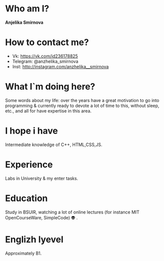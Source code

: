 # Who am I?  
__Anjelika Smirnova__  
# How to contact me?  
* Vk: https://vk.com/id236178825  
* Telegram: @anzhelika_smirnova  
* Inst: http://instagram.com/anzhelika__smirnova 
# What I`m doing here?   
Some words about my life: over the years have a great motivation to go into programming & currently ready to devote a lot of time to this, without sleep, etc., and all for have expertise in this area.
# I hope i have  
Intermediate knowledge of C++, HTML,CSS,JS.
# Experience   
Labs in University & my enter tasks.
# Education  
Study in BSUIR, watching a lot of online lectures (for instance MIT OpenCourseWare, SimpleCode) :alien: .
# Englizh lyevel  
Approximately B1.
